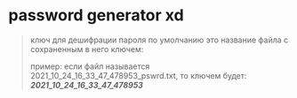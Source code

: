 # **password generator xd**

> ключ для дешифрации пароля по умолчанию это название файла с сохраненным в него ключем:
>
> пример: если файл называется 2021_10_24_16_33_47_478953_pswrd.txt, то ключем будет: ***2021_10_24_16_33_47_478953***
